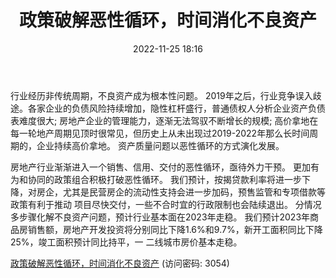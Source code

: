 ﻿---
title: 政策破解恶性循环，时间消化不良资产
date: 2022-11-25 18:16
tags:
- 房地产开发行业
updated: 
---

行业经历非传统周期，不良资产成为根本性问题。
2019年之后，行业竞争误入歧途。各家企业的负债风险持续增加，隐性杠杆盛行，普通债权人分析企业资产负债表难度很大;
房地产企业的管理能力，逐渐无法驾驭不断增长的规模;
高价拿地在每一轮地产周期见顶时很常见，但历史上从未出现过2019-2022年那么长时间周期的，企业持续高价拿地。
资产质量问题以恶性循环的方式演化发展。
<!-- more -->
房地产行业渐渐进入一个销售、信用、交付的恶性循环，亟待外力干预。
更加有为和协同的政策组合积极打破恶性循环。
我们预计，按揭贷款利率将进一步下降，对房企，尤其是民营房企的流动性支持会进一步加码，预售监管和专项借款等政策有利于推动
项目尽快交付，一些不合时宜的行政限制也会陆续退出。
分情况多步骤化解不良资产问题，预计行业基本面在2023年走稳。
我们预计2023年商品房销售额，房地产开发投资将分别同比下降1.6%和9.7%，新开工面积同比下降25%，竣工面积预计同比持平，一
二线城市房价基本走稳。

[政策破解恶性循环，时间消化不良资产](https://url12.ctfile.com/f/3948612-733898773-546481?p=3054)
(访问密码: 3054)


